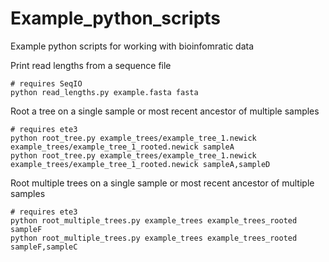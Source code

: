 # Example_python_scripts
Example python scripts for working with bioinfomratic data

Print read lengths from a sequence file
```
# requires SeqIO
python read_lengths.py example.fasta fasta
```

Root a tree on a single sample or most recent ancestor of multiple samples
```
# requires ete3
python root_tree.py example_trees/example_tree_1.newick example_trees/example_tree_1_rooted.newick sampleA
python root_tree.py example_trees/example_tree_1.newick example_trees/example_tree_1_rooted.newick sampleA,sampleD
```


Root multiple trees on a single sample or most recent ancestor of multiple samples
```
# requires ete3
python root_multiple_trees.py example_trees example_trees_rooted sampleF
python root_multiple_trees.py example_trees example_trees_rooted sampleF,sampleC
```
